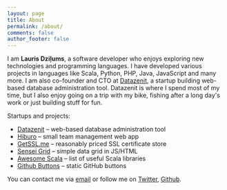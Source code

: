```yaml
---
layout: page
title: About
permalink: /about/
comments: false
author_footer: false
---
```


I am **Lauris Dziļums**, a software developer who enjoys exploring
new technologies and programming languages. I have developed various
projects in languages like Scala, Python, PHP, Java, JavaScript and
many more. I am also co-founder and CTO at [Datazenit](http://datazenit.com),
a startup building web-based database administration tool. Datazenit is where
I spend most of my time, but I also enjoy going on a trip with my bike,
fishing after a long day's work or just building stuff for fun.

Startups and projects:

* [Datazenit](http://datazenit.com) – web-based database administration tool
* [Hiburo](https://hiburo.com) – small team management web app
* [GetSSL.me](https://getssl.me) – reasonably priced SSL certificate store
* [Sensei Grid](https://github.com/datazenit/sensei-grid) – simple data grid in JS/HTML
* [Awesome Scala](https://github.com/lauris/awesome-scala) –  list of useful Scala libraries
* [Github Buttons](https://github.com/lauris/github-buttons) – static GitHub buttons

You can contact me via [email](mailto:lauris@discuss.lv) or follow me on [Twitter](http://twitter.com/lauriswat), [Github](http://github.com/lauris).
